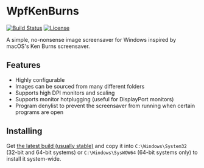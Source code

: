 # WpfKenBurns
[![Build Status](https://img.shields.io/github/workflow/status/nicoco007/WpfKenBurns/build?style=flat-square)](https://github.com/nicoco007/WpfKenBurns/actions)
[![License](https://img.shields.io/github/license/nicoco007/WpfKenBurns?style=flat-square)](https://github.com/nicoco007/WpfKenBurns/blob/master/LICENSE)

A simple, no-nonsense image screensaver for Windows inspired by macOS's Ken Burns screensaver.

## Features
* Highly configurable
* Images can be sourced from many different folders
* Supports high DPI monitors and scaling
* Supports monitor hotplugging (useful for DisplayPort monitors)
* Program denylist to prevent the screensaver from running when certain programs are open

## Installing
Get [the latest build (usually stable)](https://nightly.link/nicoco007/WpfKenBurns/workflows/build/main/WpfKenBurns.zip) and copy it into `C:\Windows\System32` (32-bit and 64-bit systems) or `C:\Windows\SysWOW64` (64-bit systems only) to install it system-wide.
